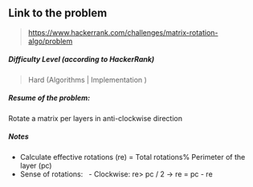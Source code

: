  ## Link to the problem
 
 > https://www.hackerrank.com/challenges/matrix-rotation-algo/problem
 
 ##### Difficulty Level (according to HackerRank)
 
 > Hard (Algorithms | Implementation )
 
 ##### Resume of the problem:
 Rotate a matrix per layers in anti-clockwise direction
 
 ##### Notes
- Calculate effective rotations (re) = Total rotations% Perimeter of the layer (pc)
- Sense of rotations:
    - Clockwise: re> pc / 2 -> re = pc - re